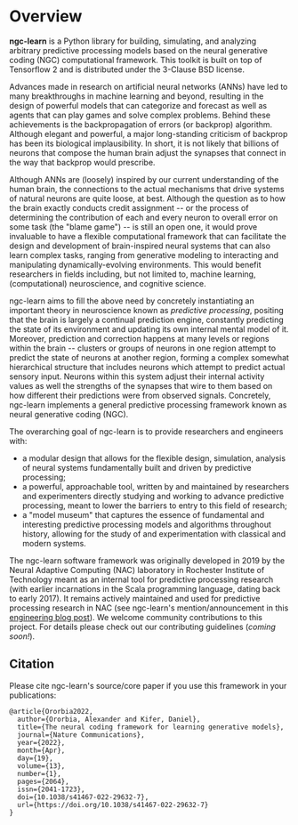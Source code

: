 # Overview

<b>ngc-learn</b> is a Python library for building, simulating, and analyzing
arbitrary predictive processing models based on the neural generative coding (NGC)
computational framework. This toolkit is built on top of Tensorflow 2 and is
distributed under the 3-Clause BSD license.

Advances made in research on artificial neural networks (ANNs) have led to many
breakthroughs in machine learning and beyond, resulting in the design of powerful
models that can categorize and forecast as well as agents that can play games and solve
complex problems. Behind these achievements is the backpropagation of errors
(or backprop) algorithm. Although elegant and powerful, a major long-standing
criticism of backprop has been its biological implausibility. In short, it is not
likely that billions of neurons that compose the human brain adjust the synapses
that connect in the way that backprop would prescribe.

Although ANNs are (loosely) inspired by our current understanding of the human brain,
the connections to the actual mechanisms that drive systems of natural neurons are
quite loose, at best. Although the question as to how the brain exactly conducts
credit assignment -- or the process of determining the contribution of each
and every neuron to overall error on some task (the "blame game") -- is still an
open one, it would prove invaluable to have a flexible computational framework that
can facilitate the design and development of brain-inspired neural systems that
can also learn complex tasks, ranging from generative modeling to interacting and
manipulating dynamically-evolving environments. This would benefit researchers
in fields including, but not limited to, machine learning, (computational)
neuroscience, and cognitive science.

ngc-learn aims to fill the above need by concretely instantiating an important
theory in neuroscience known as <i>predictive processing</i>, positing that the brain
is largely a continual prediction engine, constantly predicting the state of its
environment and updating its own internal mental model of it. Moreover, prediction
and correction happens at many levels or regions within the brain -- clusters or
groups of neurons in one region attempt to predict the state of neurons at another
region, forming a complex somewhat hierarchical structure that includes neurons
which attempt to predict actual sensory input. Neurons within this system adjust
their internal activity values as well the strengths of the synapses that wire
to them based on how different their predictions were from observed signals.
Concretely, ngc-learn implements a general predictive processing framework known
as neural generative coding (NGC).

The overarching goal of ngc-learn is to provide researchers and engineers with:
* a modular design that allows for the flexible design, simulation, analysis of
  neural systems fundamentally built and driven by predictive processing;
* a powerful, approachable tool, written by and maintained by researchers and
experimenters directly studying and working to advance predictive processing,
meant to lower the barriers to entry to this field of research;
* a "model museum" that captures the essence of fundamental and interesting
predictive processing models and algorithms throughout history, allowing for the
study of and experimentation with classical and modern systems.

The ngc-learn software framework was originally developed in 2019 by the Neural Adaptive
Computing (NAC) laboratory in Rochester Institute of Technology meant as an internal
tool for predictive processing research (with earlier incarnations in the Scala
programming language, dating back to early 2017). It remains actively maintained
and used for predictive processing research in NAC (see ngc-learn's mention/announcement
in this <a href="https://engineeringcommunity.nature.com/posts/the-neural-coding-framework-for-learning-generative-models">engineering blog post</a>).
We welcome community contributions to this project. For details please check out our contributing guidelines (<i>coming soon!</i>).

<!--
This release of ngc-learn contains three predictive processing models, X types of
nodes, Y types of cables, and Z density estimators. It also offers a modular design of NGC systems
for building new/novel and general architectures and models. We highlight these primary features below:
-->

## Citation
Please cite ngc-learn's source/core paper if you use this framework in your publications:
```
@article{Ororbia2022,
  author={Ororbia, Alexander and Kifer, Daniel},
  title={The neural coding framework for learning generative models},
  journal={Nature Communications},
  year={2022},
  month={Apr},
  day={19},
  volume={13},
  number={1},
  pages={2064},
  issn={2041-1723},
  doi={10.1038/s41467-022-29632-7},
  url={https://doi.org/10.1038/s41467-022-29632-7}
}
```
